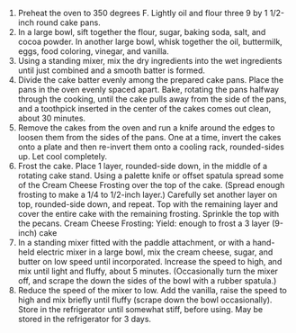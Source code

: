 1.  Preheat the oven to 350 degrees F. Lightly oil and flour three 9 by 1 1/2-inch round cake pans.
2.  In a large bowl, sift together the flour, sugar, baking soda, salt, and cocoa powder. In another large bowl, whisk together the oil, buttermilk, eggs, food coloring, vinegar, and vanilla.
3.  Using a standing mixer, mix the dry ingredients into the wet ingredients until just combined and a smooth batter is formed.
4.  Divide the cake batter evenly among the prepared cake pans. Place the pans in the oven evenly spaced apart. Bake, rotating the pans halfway through the cooking, until the cake pulls away from the side of the pans, and a toothpick inserted in the center of the cakes comes out clean, about 30 minutes.
5.  Remove the cakes from the oven and run a knife around the edges to loosen them from the sides of the pans. One at a time, invert the cakes onto a plate and then re-invert them onto a cooling rack, rounded-sides up. Let cool completely.
6.  Frost the cake. Place 1 layer, rounded-side down, in the middle of a rotating cake stand. Using a palette knife or offset spatula spread some of the Cream Cheese Frosting over the top of the cake. (Spread enough frosting to make a 1/4 to 1/2-inch layer.) Carefully set another layer on top, rounded-side down, and repeat. Top with the remaining layer and cover the entire cake with the remaining frosting. Sprinkle the top with the pecans.
    Cream Cheese Frosting:
Yield: enough to frost a 3 layer (9-inch) cake
1.  In a standing mixer fitted with the paddle attachment, or with a hand-held electric mixer in a large bowl, mix the cream cheese, sugar, and butter on low speed until incorporated. Increase the speed to high, and mix until light and fluffy, about 5 minutes. (Occasionally turn the mixer off, and scrape the down the sides of the bowl with a rubber spatula.)
2.  Reduce the speed of the mixer to low. Add the vanilla, raise the speed to high and mix briefly until fluffy (scrape down the bowl occasionally). Store in the refrigerator until somewhat stiff, before using. May be stored in the refrigerator for 3 days.